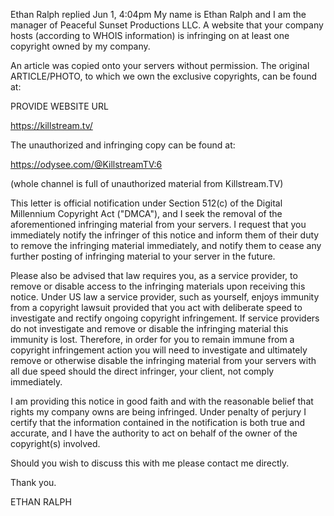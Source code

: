 
Ethan Ralph replied
Jun 1, 4:04pm
My name is Ethan Ralph and I am the manager of Peaceful Sunset Productions LLC. A website that your company hosts (according to WHOIS information) is infringing on at least one copyright owned by my company.

An article was copied onto your servers without permission. The original ARTICLE/PHOTO, to which we own the exclusive copyrights, can be found at:

PROVIDE WEBSITE URL

https://killstream.tv/

The unauthorized and infringing copy can be found at:

https://odysee.com/@KillstreamTV:6

(whole channel is full of unauthorized material from Killstream.TV)

This letter is official notification under Section 512(c) of the Digital Millennium Copyright Act ("DMCA"), and I seek the removal of the aforementioned infringing material from your servers. I request that you immediately notify the infringer of this notice and inform them of their duty to remove the infringing material immediately, and notify them to cease any further posting of infringing material to your server in the future.

Please also be advised that law requires you, as a service provider, to remove or disable access to the infringing materials upon receiving this notice. Under US law a service provider, such as yourself, enjoys immunity from a copyright lawsuit provided that you act with deliberate speed to investigate and rectify ongoing copyright infringement. If service providers do not investigate and remove or disable the infringing material this immunity is lost. Therefore, in order for you to remain immune from a copyright infringement action you will need to investigate and ultimately remove or otherwise disable the infringing material from your servers with all due speed should the direct infringer, your client, not comply immediately.

I am providing this notice in good faith and with the reasonable belief that rights my company owns are being infringed. Under penalty of perjury I certify that the information contained in the notification is both true and accurate, and I have the authority to act on behalf of the owner of the copyright(s) involved.

Should you wish to discuss this with me please contact me directly.

Thank you.

ETHAN RALPH
